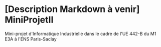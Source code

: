# [Description Markdown à venir] MiniProjetII
Mini-projet d'Informatique Industrielle dans le cadre de l'UE 442-B du M1 E3A à l'ENS Paris-Saclay
